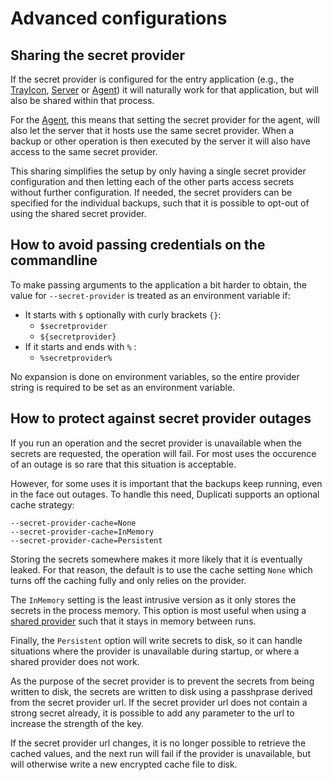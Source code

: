 # Advanced configurations

## Sharing the secret provider

If the secret provider is configured for the entry application (e.g., the [TrayIcon](../../duplicati-programs/trayicon.md), [Server](../../duplicati-programs/server.md) or [Agent](../../duplicati-programs/agent.md)) it will naturally work for that application, but will also be shared within that process.

For the [Agent](../../duplicati-programs/agent.md), this means that setting the secret provider for the agent, will also let the server that it hosts use the same secret provider. When a backup or other operation is then executed by the server it will also have access to the same secret provider.

This sharing simplifies the setup by only having a single secret provider configuration and then letting each of the other parts access secrets without further configuration. If needed, the secret providers can be specified for the individual backups, such that it is possible to opt-out of using the shared secret provider.

## How to avoid passing credentials on the commandline

To make passing arguments to the application a bit harder to obtain, the value for `--secret-provider` is treated as an environment variable if:

* It starts with `$` optionally with curly brackets `{}`:&#x20;
  * `$secretprovider`
  * `${secretprovider}`
* If it starts and ends with `%` :
  * `%secretprovider%`

No expansion is done on environment variables, so the entire provider string is required to be set as an environment variable.

## How to protect against secret provider outages

If you run an operation and the secret provider is unavailable when the secrets are requested, the operation will fail. For most uses the occurence of an outage is so rare that this situation is acceptable.

However, for some uses it is important that the backups keep running, even in the face out outages. To handle this need, Duplicati supports an optional cache strategy:

```
--secret-provider-cache=None
--secret-provider-cache=InMemory
--secret-provider-cache=Persistent
```

Storing the secrets somewhere makes it more likely that it is eventually leaked. For that reason, the default is to use the cache setting `None` which turns off the caching fully and only relies on the provider.

The `InMemory` setting is the least intrusive version as it only stores the secrets in the process memory. This option is most useful when using a [shared provider](advanced-configurations.md#sharing-the-secret-provider) such that it stays in memory between runs.

Finally, the `Persistent` option will write secrets to disk, so it can handle situations where the provider is unavailable during startup, or where a shared provider does not work.&#x20;

As the purpose of the secret provider is to prevent the secrets from being written to disk, the secrets are written to disk using a passhprase derived from the secret provider url. If the secret provider url does not contain a strong secret already, it is possible to add any parameter to the url to increase the strength of the key.

If the secret provider url changes, it is no longer possible to retrieve the cached values, and the next run will fail if the provider is unavailable, but will otherwise write a new encrypted cache file to disk.
